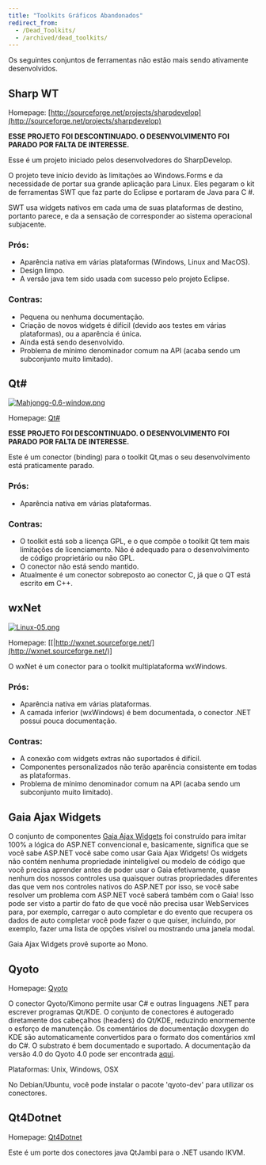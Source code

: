 ```yaml
---
title: "Toolkits Gráficos Abandonados"
redirect_from:
  - /Dead_Toolkits/
  - /archived/dead_toolkits/
---
```


Os seguintes conjuntos de ferramentas não estão mais sendo ativamente desenvolvidos.

Sharp WT
---------------

Homepage: [http://sourceforge.net/projects/sharpdevelop](http://sourceforge.net/projects/sharpdevelop)

**ESSE PROJETO FOI DESCONTINUADO. O DESENVOLVIMENTO FOI PARADO POR FALTA DE INTERESSE.**

Esse é um projeto iniciado pelos desenvolvedores do SharpDevelop.

O projeto teve início devido às limitações ao Windows.Forms e da necessidade de portar sua grande aplicação para Linux. Eles pegaram o kit de ferramentas SWT que faz parte do Eclipse e portaram de Java para C #.

SWT usa widgets nativos em cada uma de suas plataformas de destino, portanto parece, e da a sensação de corresponder ao sistema operacional subjacente.

### Prós:

-   Aparência nativa em várias plataformas (Windows, Linux and MacOS).
-   Design limpo.
-   A versão java tem sido usada com sucesso pelo projeto Eclipse.

### Contras:

-   Pequena ou nenhuma documentação.
-   Criação de novos widgets é difícil (devido aos testes em várias plataformas), ou a aparência é única.
-   Ainda está sendo desenvolvido.
-   Problema de mínimo denominador comum na API (acaba sendo um subconjunto muito limitado).

Qt#
---

[![Mahjongg-0.6-window.png](/archived/images/9/91/Mahjongg-0.6-window.png)](/archived/images/9/91/Mahjongg-0.6-window.png)

Homepage: [Qt#](http://qtcsharp.sourceforge.net/)

**ESSE PROJETO FOI DESCONTINUADO. O DESENVOLVIMENTO FOI PARADO POR FALTA DE INTERESSE.**

Este é um conector (binding) para o toolkit Qt,mas o seu desenvolvimento está praticamente parado.

### Prós:

-   Aparência nativa em várias plataformas.


### Contras:

-   O toolkit está sob a licença GPL, e o que compõe o toolkit Qt tem mais limitações de licenciamento. Não é adequado para o desenvolvimento de código proprietário ou não GPL.
-   O conector não está sendo mantido.
-   Atualmente é um conector sobreposto ao conector C, já que o QT está escrito em C++.


wxNet
-----

[![Linux-05.png](/archived/images/c/cf/Linux-05.png)](/archived/images/c/cf/Linux-05.png)

Homepage: [[|http://wxnet.sourceforge.net/](http://wxnet.sourceforge.net/)]

O wxNet é um conector para o toolkit multiplataforma wxWindows.

### Prós:

-   Aparência nativa em várias plataformas.
-   A camada inferior (wxWindows) é bem documentada, o conector .NET possui pouca documentação.

### Contras:

-   A conexão com widgets extras não suportados é difícil.
-   Componentes personalizados não terão aparência consistente em todas as plataformas.
-   Problema de mínimo denominador comum na API (acaba sendo um subconjunto muito limitado).


Gaia Ajax Widgets
-----------------

O conjunto de componentes [Gaia Ajax Widgets](http://ajaxwidgets.com/more/about_gaia_ajax_framework/mono_support.aa) foi construído para imitar 100% a lógica do ASP.NET convencional e, basicamente, significa que se você sabe ASP.NET você sabe 
como usar Gaia Ajax Widgets! Os widgets não contém nenhuma propriedade ininteligível ou modelo de código 
que você precisa aprender antes de poder usar o Gaia efetivamente, quase nenhum dos nossos controles usa 
quaisquer outras propriedades diferentes das que vem nos controles nativos do ASP.NET por isso, se você 
sabe resolver um problema com ASP.NET você saberá também com o Gaia! Isso pode ser visto a partir do fato 
de que você não precisa usar WebServices para, por exemplo, carregar o auto completar e do evento que 
recupera os dados de auto completar você pode fazer o que quiser, incluindo, por exemplo, fazer uma 
lista de opções visível ou mostrando uma janela modal.

Gaia Ajax Widgets provê suporte ao Mono.

Qyoto
-----

Homepage: [Qyoto](http://techbase.kde.org/Development/Languages/Qyoto)

O conector Qyoto/Kimono permite usar C# e outras linguagens .NET para escrever programas Qt/KDE.
O conjunto de conectores é autogerado diretamente dos cabeçalhos (headers) do Qt/KDE,
reduzindo enormemente o esforço de manutenção. Os comentários de documentação doxygen do KDE
são automaticamente convertidos para o formato dos comentários xml do C#. 
O substrato é bem documentado e suportado. 
A documentação da versão 4.0 do Qyoto 4.0 pode ser encontrada [aqui](http://api.kde.org/qyoto-api/).

Plataformas: Unix, Windows, OSX

No Debian/Ubuntu, você pode instalar o pacote 'qyoto-dev' para utilizar os conectores.

Qt4Dotnet
---------

Homepage: [Qt4Dotnet](http://code.google.com/p/qt4dotnet/)

Este é um porte dos conectores java QtJambi para o .NET usando IKVM.
